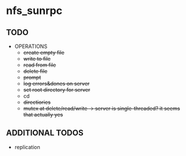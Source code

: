 # nfs_sunrpc

## TODO
 - OPERATIONS
   - ~~create empty file~~
   - ~~write to file~~
   - ~~read from file~~
   - ~~delete file~~
   - ~~prompt~~
   - ~~log errors&dones on server~~
   - ~~set root directory for server~~
   - cd
   - ~~directiories~~
   - ~~mutex at delete/read/write -> server is single-threaded? it seems that actually yes~~

## ADDITIONAL TODOS
 - replication
